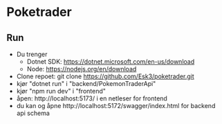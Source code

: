 # Poketrader

## Run
- Du trenger 
    - Dotnet SDK: https://dotnet.microsoft.com/en-us/download
    - Node: https://nodejs.org/en/download
- Clone repoet: git clone https://github.com/Esk3/poketrader.git
- kjør "dotnet run" i "backend/PokemonTraderApi"
- kjør "npm run dev" i "frontend"
- åpen: http://localhost:5173/ i en netleser for frontend
- du kan og åpne http://localhost:5172/swagger/index.html for backend api schema
